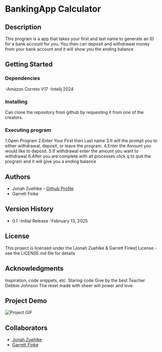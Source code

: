 # BankingApp Calculator

## Description
This program is a app that takes your first and last name
to generate an ID for a bank account for you. You then can deposit and withdrawal money from your bank account and it will show you the ending balance

## Getting Started

### Dependencies
-Amazon Correto V17
-Intelij 2024

### Installing
Can clone the repository from github by requesting it from one of the creators.

### Executing program
1.Open Program
2.Enter Your First then Last name
3.It will the prompt you to either withdrawal, deposit, or leave the program.
4.Enter the Amount you would like to deposit.
5.If withdrawal enter the amount you want to withdrawal
6.After you are complete with all processes click q to quit the program and it will give you a ending balance

## Authors
- Jonah Zuehlke - [Github Profile](https://github.com/JONAH221)
- Garrett Finke

## Version History
- 0.1
-Initial Release
-February 13, 2025

## License
This project is licensed under the [Jonah Zuehlke & Garrett Finke] License - see the LICENSE.md file for details

## Acknowledgments
Inspiration, code snippets, etc.
Staring code Give by the best Teacher Debbie Johnson
The reset made with sheer will power and love.

## Project Demo
![Project GIF](https://path-to-your-gif.gif)

## Collaborators 
- [Jonah Zuehlke](https://github.com/JONAH221)
- [Garrett Finke](https://github.com/GarrettFinke)
